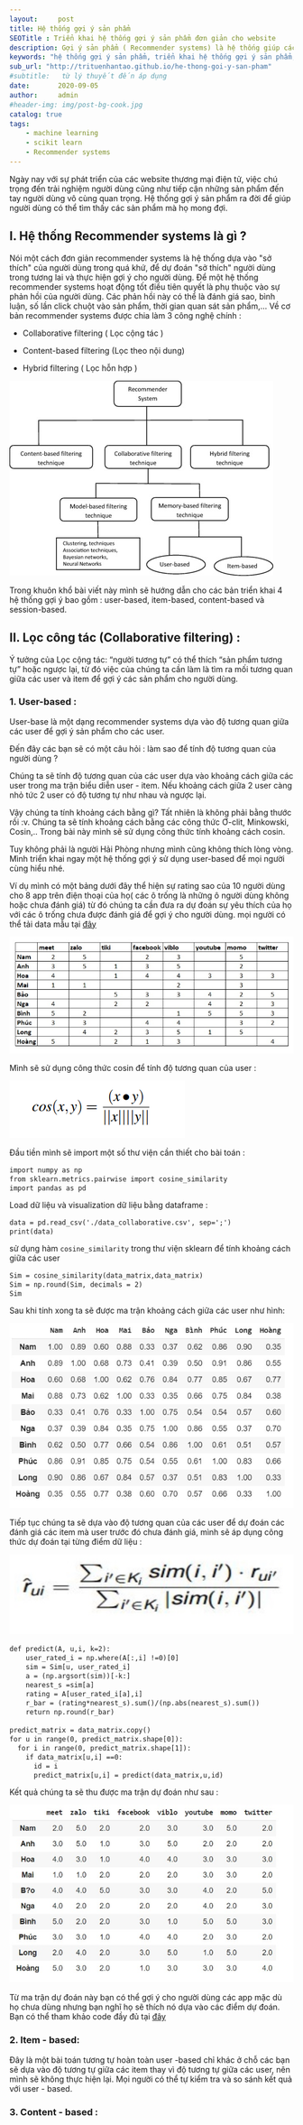 ```yaml
---
layout:     post
title: Hệ thống gợi ý sản phẩm
SEOTitle : Triển khai hệ thống gợi ý sản phẩm đơn giản cho website
description: Gợi ý sản phẩm ( Recommender systems) là hệ thống giúp các website cá nhân hóa được sản phẩm đến từng người dùng, từ đó giúp người dùng đưa ra các quyết định mua hàng một cách nhanh chóng.
keywords: "hệ thống gợi ý sản phẩm, triển khai hệ thống gợi ý sản phẩm, hệ thống gợi ý session-based, hệ thống gợi ý content-based, hệ thống gợi ý user-based, hệ thống gợi ý content-based, các hệ thống gợi ý sản phẩm"
sub_url: "http://trituenhantao.github.io/he-thong-goi-y-san-pham" 
#subtitle:   từ lý thuyết đến áp dụng 
date:       2020-09-05
author:     admin
#header-img: img/post-bg-cook.jpg
catalog: true
tags:
    - machine learning
    - scikit learn
    - Recommender systems
---
```


Ngày nay với sự phát triển của các website thương mại điện tử, việc chú trọng đến trải nghiệm người dùng cũng như tiếp cận những sản phẩm đến tay người dùng vô cùng quan trọng. Hệ thống gợi ý sản phẩm ra đời để giúp người dùng có thể tìm thấy các sản phẩm mà họ mong đợi.

## I. Hệ thống Recommender systems là gì ?

Nói một cách đơn giản recommender systems là hệ thống dựa vào "sở thích" của người dùng trong quá khứ, để dự đoán "sở thích" người dùng trong tương lai và thực hiện gợi ý cho người dùng. Để một hệ thống recommender systems hoạt động tốt điều tiên quyết là phụ thuộc vào sự phản hồi của người dùng. Các phản hồi này có thể là đánh giá sao, bình luận, số lần click chuột vào sản phẩm, thời gian quan sát sản phẩm,...
Về cơ bản recommender systems được chia làm 3 công nghệ chính : 
+ Collaborative filtering ( Lọc cộng tác )

+ Content-based filtering (Lọc theo nội dung)

+ Hybrid filtering ( Lọc hỗn hợp )

![Hệ thống gợi ý recommender systems](/img/he-thong-goi-y-recommender-systems.jpg "Hệ thống gợi ý recommender systems")

Trong khuôn khổ bài viết này mình sẽ hướng dẫn cho các bản triển khai 4 hệ thống gợi ý bao gồm : user-based, item-based, content-based và session-based.
## II. Lọc công tác (Collaborative filtering) :
Ý tưởng của Lọc cộng tác: “người tương tự” có thể thích “sản phẩm tương tự” hoặc ngược lại, từ đó việc của chúng ta cần làm là tìm ra mối tương quan giữa các user và item để gợi ý các sản phẩm cho người dùng.
### 1. User-based :
User-base là một dạng recommender systems dựa vào độ tương quan giữa các user để gợi ý sản phẩm cho các user.

Đến đây các bạn sẽ có một câu hỏi : làm sao để tính độ tương quan của người dùng ?

Chúng ta sẽ tính độ tương quan của các user dựa vào khoảng cách giữa các user trong ma trận biểu diễn user - item. Nếu khoảng cách giữa 2 user càng nhỏ tức 2 user có độ tương tự như nhau và ngược lại.

Vậy chúng ta tính khoảng cách bằng gì? Tất nhiên là không phải bằng thước rồi :v. Chúng ta sẽ tính khoảng cách bằng các công thức Ơ-clit, Minkowski, Cosin,.. Trong bài này mình sẽ sử dụng công thức tính khoảng cách cosin.

Tuy không phải là người Hải Phòng nhưng mình cũng không thích lòng vòng. Mình triển khai ngay một hệ thống gợi ý sử dụng user-based để mọi người cùng hiểu nhé.

Ví dụ mình có một bảng dưới đây thể hiện sự rating sao của 10 người dùng cho 8 app trên điện thoại của họ( các ô trống là những ô người dùng không hoặc chưa đánh giá) từ đó chúng ta cần đưa ra dự đoán sự yêu thích của họ với các ô trống chưa được đánh giá để gợi ý cho người dùng. mọi người có thể tải data mẫu tại [đây](https://github.com/trituenhantao/data-web/blob/master/data_collaborative.csv)

![Hệ thống gợi ý recommender systems](/img/he-thong-goi-y-recommender-systems-1.jpg "Hệ thống gợi ý recommender systems")

Mình sẽ sử dụng công thức cosin để tính độ tương quan của user :

![Hệ thống gợi ý recommender systems](/img/he-thong-goi-y-recommender-systems-4.jpg "Hệ thống gợi ý recommender systems")

Đầu tiền mình sẽ import một số thư viện cần thiết cho bài toán :

```
import numpy as np
from sklearn.metrics.pairwise import cosine_similarity
import pandas as pd
```

Load dữ liệu và visualization dữ liệu bằng dataframe :

```
data = pd.read_csv('./data_collaborative.csv', sep=';')
print(data)
```

sử dụng hàm ```cosine_similarity``` trong thư viện sklearn để tính khoảng cách giữa các user

```
Sim = cosine_similarity(data_matrix,data_matrix)
Sim = np.round(Sim, decimals = 2)
Sim
```
Sau khi tính xong ta sẽ được ma trận khoảng cách giữa các user như hình:

![Hệ thống gợi ý recommender systems](/img/he-thong-goi-y-recommender-systems-2.jpg "Hệ thống gợi ý recommender systems")

Tiếp tục chúng ta sẽ dựa vào độ tương quan của các user để dự đoán các đánh giá các item mà user trước đó chưa đánh giá, mình sẽ áp dụng công thức dự đoán tại từng điểm dữ liệu :

![Hệ thống gợi ý recommender systems](/img/he-thong-goi-y-recommender-systems-5.jpg "Hệ thống gợi ý recommender systems")

```
def predict(A, u,i, k=2):
    user_rated_i = np.where(A[:,i] !=0)[0]
    sim = Sim[u, user_rated_i]
    a = (np.argsort(sim))[-k:]
    nearest_s =sim[a] 
    rating = A[user_rated_i[a],i]
    r_bar = (rating*nearest_s).sum()/(np.abs(nearest_s).sum())
    return np.round(r_bar)

predict_matrix = data_matrix.copy()
for u in range(0, predict_matrix.shape[0]):
  for i in range(0, predict_matrix.shape[1]):
    if data_matrix[u,i] ==0:
      id = i
      predict_matrix[u,i] = predict(data_matrix,u,id)

```
Kết quả chúng ta sẽ thu được ma trận dự đoán như sau :

![Hệ thống gợi ý recommender systems](/img/he-thong-goi-y-recommender-systems-3.jpg "Hệ thống gợi ý recommender systems")

Từ ma trận dự đoán này bạn có thể gợi ý cho người dùng các app mặc dù họ chưa dùng nhưng bạn nghĩ họ sẽ thích nó dựa vào các điểm dự đoán. Bạn có thể tham khảo code đầy đủ tại [đây](https://colab.research.google.com/drive/1Vj9rS2laS39z0IrMHn3Kkq8BvENo8gkv?usp=sharing)

### 2. Item - based:

Đây là một bài toán tương tự hoàn toàn user -based chỉ khác ở chỗ các bạn sẽ dựa vào độ tương tự giữa các item thay vì độ tương tự giữa các user, nên mình sẽ không thực hiện lại. Mọi người có thể tự kiểm tra và so sánh kết quả với user - based.

### 3. Content - based :

